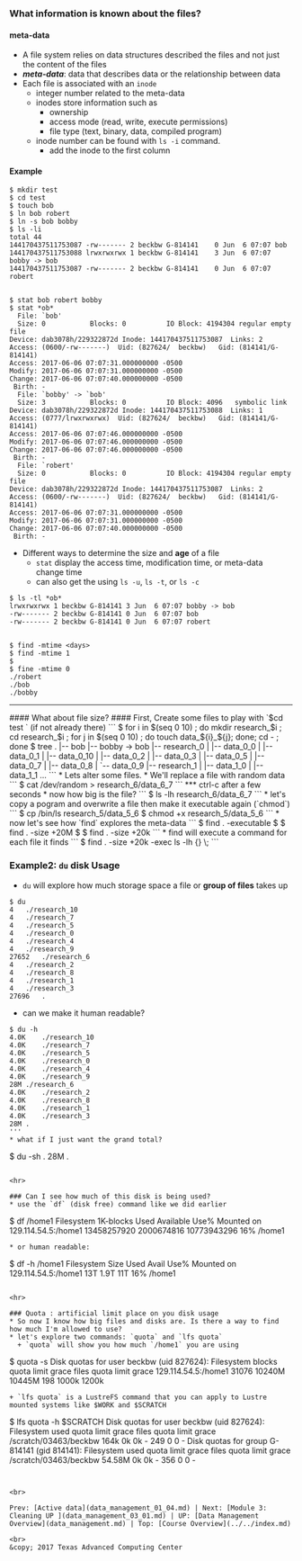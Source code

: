 ### What information is known about the files?

#### meta-data

* A file system relies on data structures described the files and not just the content of the files
* ***meta-data***: data that describes data or the relationship between data
* Each file is associated with an `inode`
  + integer number related to the meta-data
  + inodes store information such as
    * ownership
    * access mode (read, write, execute permissions)
    * file type (text, binary, data, compiled program)
  + inode number can be found with `ls -i` command.
    * add the inode to the first column

#### Example
```
$ mkdir test
$ cd test
$ touch bob
$ ln bob robert
$ ln -s bob bobby
$ ls -li
total 44
144170437511753087 -rw------- 2 beckbw G-814141    0 Jun  6 07:07 bob
144170437511753088 lrwxrwxrwx 1 beckbw G-814141    3 Jun  6 07:07 bobby -> bob
144170437511753087 -rw------- 2 beckbw G-814141    0 Jun  6 07:07 robert


$ stat bob robert bobby
$ stat *ob*
  File: `bob'
  Size: 0         	Blocks: 0          IO Block: 4194304 regular empty file
Device: dab3078h/229322872d	Inode: 144170437511753087  Links: 2
Access: (0600/-rw-------)  Uid: (827624/  beckbw)   Gid: (814141/G-814141)
Access: 2017-06-06 07:07:31.000000000 -0500
Modify: 2017-06-06 07:07:31.000000000 -0500
Change: 2017-06-06 07:07:40.000000000 -0500
 Birth: -
  File: `bobby' -> `bob'
  Size: 3         	Blocks: 0          IO Block: 4096   symbolic link
Device: dab3078h/229322872d	Inode: 144170437511753088  Links: 1
Access: (0777/lrwxrwxrwx)  Uid: (827624/  beckbw)   Gid: (814141/G-814141)
Access: 2017-06-06 07:07:46.000000000 -0500
Modify: 2017-06-06 07:07:46.000000000 -0500
Change: 2017-06-06 07:07:46.000000000 -0500
 Birth: -
  File: `robert'
  Size: 0         	Blocks: 0          IO Block: 4194304 regular empty file
Device: dab3078h/229322872d	Inode: 144170437511753087  Links: 2
Access: (0600/-rw-------)  Uid: (827624/  beckbw)   Gid: (814141/G-814141)
Access: 2017-06-06 07:07:31.000000000 -0500
Modify: 2017-06-06 07:07:31.000000000 -0500
Change: 2017-06-06 07:07:40.000000000 -0500
 Birth: -

```

* Different ways to determine the size and **age** of a file
  + `stat` display the access time, modification time, or meta-data change time
  + can also get the using `ls -u`, `ls -t`, or `ls -c`

```
$ ls -tl *ob*
lrwxrwxrwx 1 beckbw G-814141 3 Jun  6 07:07 bobby -> bob
-rw------- 2 beckbw G-814141 0 Jun  6 07:07 bob
-rw------- 2 beckbw G-814141 0 Jun  6 07:07 robert


$ find -mtime <days>
$ find -mtime 1
$
$ fine -mtime 0
./robert
./bob
./bobby
```

<hr>
#### What about file size?
#### First, Create some files to play with
`$cd test ` (if not already there)
```
$ for i in $(seq 0 10) ; do mkdir research_$i ; cd research_$i ; for j in $(seq 0 10) ; do touch  data_${i}_${j}; done; cd - ; done
$ tree
.
|-- bob
|-- bobby -> bob
|-- research_0
|   |-- data_0_0
|   |-- data_0_1
|   |-- data_0_10
|   |-- data_0_2
|   |-- data_0_3
|   |-- data_0_5
|   |-- data_0_7
|   |-- data_0_8
|   `-- data_0_9
|-- research_1
|   |-- data_1_0
|   |-- data_1_1
...
```
* Lets alter some files.
* We'll replace a file with random data
```
$ cat /dev/random > research_6/data_6_7
```
*** ctrl-c after a few seconds
* now how big is the file?
```
$ ls -lh research_6/data_6_7
```
* let's copy a pogram and overwrite a file then make it executable again (`chmod`)
```
$ cp /bin/ls research_5/data_5_6
$ chmod +x research_5/data_5_6
```
* now let's see how `find` explores the meta-data
```
$ find . -executable
$
$ find . -size +20M
$
$ find . -size +20k
```
* find will execute a command for each file it finds
```
$ find . -size +20k -exec ls -lh {} \;
```

### Example2: `du` disk Usage
* `du` will explore how much storage space a file or **group of files** takes up

```
$ du
4	./research_10
4	./research_7
4	./research_5
4	./research_0
4	./research_4
4	./research_9
27652	./research_6
4	./research_2
4	./research_8
4	./research_1
4	./research_3
27696	.
```
* can we make it human readable?
```
$ du -h
4.0K	./research_10
4.0K	./research_7
4.0K	./research_5
4.0K	./research_0
4.0K	./research_4
4.0K	./research_9
28M	./research_6
4.0K	./research_2
4.0K	./research_8
4.0K	./research_1
4.0K	./research_3
28M	.
'''
* what if I just want the grand total?
```
$ du -sh .
28M	.
```

<hr>

### Can I see how much of this disk is being used?
* use the `df` (disk free) command like we did earlier

```
$ df /home1
Filesystem                                                1K-blocks          Used      Available Use% Mounted on
129.114.54.5:/home1                                     13458257920    2000674816    10773943296  16% /home1
```
* or human readable:
```
$ df -h /home1
Filesystem           Size  Used Avail Use% Mounted on
129.114.54.5:/home1   13T  1.9T   11T  16% /home1
```

<hr>

### Quota : artificial limit place on you disk usage
* So now I know how big files and disks are. Is there a way to find how much I'm allowed to use?
* let's explore two commands: `quota` and `lfs quota`
  + `quota` will show you how much `/home1` you are using
  ```
  $ quota -s
Disk quotas for user beckbw (uid 827624):
     Filesystem  blocks   quota   limit   grace   files   quota   limit   grace
129.114.54.5:/home1
                  31076  10240M  10445M             198   1000k   1200k        
  ```
  + `lfs quota` is a LustreFS command that you can apply to Lustre mounted systems like $WORK and $SCRATCH

  ```
$ lfs quota -h $SCRATCH
Disk quotas for user beckbw (uid 827624):
     Filesystem    used   quota   limit   grace   files   quota   limit   grace
/scratch/03463/beckbw
                   164k      0k      0k       -     249       0       0       -
Disk quotas for group G-814141 (gid 814141):
     Filesystem    used   quota   limit   grace   files   quota   limit   grace
/scratch/03463/beckbw
                 54.58M      0k      0k       -     356       0       0       -

  ```


  <br>

  Prev: [Active data](data_management_01_04.md) | Next: [Module 3: Cleaning UP ](data_management_03_01.md) | UP: [Data Management Overview](data_management.md) | Top: [Course Overview](../../index.md)

  <br>
  &copy; 2017 Texas Advanced Computing Center
